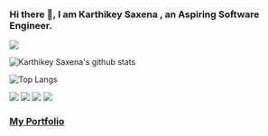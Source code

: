 ### Hi there 👋, I am Karthikey Saxena , an Aspiring Software Engineer.


![](https://komarev.com/ghpvc/?username=karthikeysaxena2507&color=green)

![Karthikey Saxena's github stats](https://github-readme-stats.vercel.app/api?username=karthikeysaxena2507&show_icons=true&hide=issues,prs&theme=radical)

![Top Langs](https://github-readme-stats.vercel.app/api/top-langs/?username=karthikeysaxena2507&hide=html,css&theme=radical)

[![](https://img.icons8.com/fluent/48/000000/linkedin.png)](https://www.linkedin.com/in/karthikey-saxena-69944b177/)
[![](https://img.icons8.com/fluent/48/000000/instagram-new.png)](https://www.instagram.com/karthikeysaxena/)
[![](https://img.icons8.com/fluent/48/000000/facebook-new.png)](https://www.facebook.com/kartikey.saxena.71/)
[![](https://img.icons8.com/fluent/48/000000/programming.png)](https://codeforces.com/profile/KarthikeySaxena)

### [My Portfolio](https://karthikey-saxena.netlify.app/)
